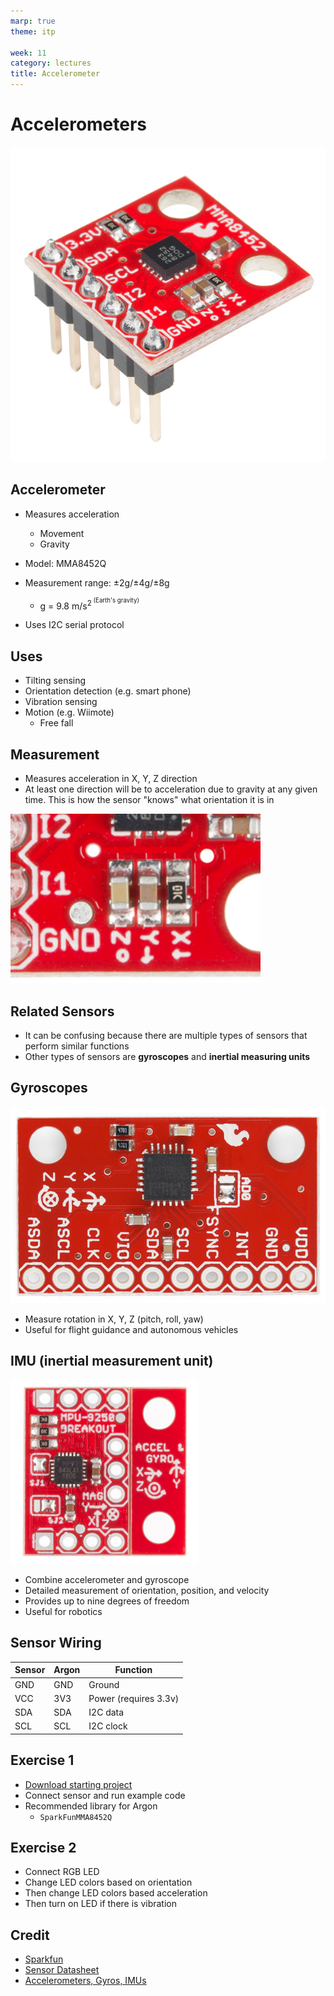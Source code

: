 ```yaml
---
marp: true
theme: itp

week: 11
category: lectures
title: Accelerometer
---
```


<!-- headingDivider: 2 -->

# Accelerometers

<img src="lecture_accelerometer.assets/13926-02.jpg" alt="1574364327550" style="width:600px;" />



## Accelerometer

* Measures acceleration
  * Movement
  * Gravity 

* Model: MMA8452Q 

* Measurement range:  ±2g/±4g/±8g 
  * g = 9.8 m/s<sup>2<sup> (Earth's gravity)
* Uses I2C serial protocol

## Uses

* Tilting sensing
* Orientation detection (e.g. smart phone)
* Vibration sensing
* Motion (e.g. Wiimote)
  * Free fall

## Measurement

* Measures acceleration in X, Y, Z direction
* At least one direction will be to acceleration due to gravity at any given time. This is how the sensor "knows" what orientation it is in

<img src="lecture_accelerometer.assets/1574737572993.png" alt="1574737572993" style="width:400px;" />

## Related Sensors

* It can be confusing because there are multiple types of sensors that perform similar functions
* Other types of sensors are **gyroscopes** and **inertial measuring units**

## Gyroscopes

<img src="lecture_accelerometer.assets/1574737698474.png" alt="1574737698474" style="width:600px;" />

* Measure rotation in X, Y, Z (pitch, roll, yaw)
* Useful for flight guidance and autonomous vehicles

## IMU (inertial measurement unit)

<img src="lecture_accelerometer.assets/1574737956962.png" alt="1574737956962" style="width:300px;" />

* Combine accelerometer and gyroscope
* Detailed measurement of orientation, position, and velocity
* Provides up to nine degrees of freedom
* Useful for robotics

## Sensor Wiring

| Sensor | Argon | Function              |
| ------ | ----- | --------------------- |
| GND    | GND   | Ground                |
| VCC    | 3V3   | Power (requires 3.3v) |
| SDA    | SDA   | I2C data              |
| SCL    | SCL   | I2C clock             |



## Exercise 1

* [Download starting project](https://minhaskamal.github.io/DownGit/#/home?url=https://github.com/reparke/ITP348-Physical-Computing/tree/master/_exercises/week14/accelerometer_start)
* Connect sensor and run example code
* Recommended library for Argon
  * ```SparkFunMMA8452Q```

## Exercise 2

* Connect RGB LED
* Change LED colors based on orientation
* Then change LED colors based acceleration
* Then turn on LED if there is vibration

## Credit

- [Sparkfun](https://www.sparkfun.com/products/13926)
- [Sensor Datasheet](https://cdn.sparkfun.com/datasheets/Sensors/Accelerometers/MMA8452Q-rev8.1.pdf)
- [Accelerometers, Gyros, IMUs](https://www.sparkfun.com/pages/accel_gyro_guide)

